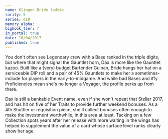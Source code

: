 ```yaml
---
name: Klingon Bride Jadzia
rarity: 5
series: ds9
memory_alpha:
bigbook_tier: 7
in_portal: true
date: 10/04/2017
published: true
---
```


You don't often see Legendary crew with a Base ranked in the triple digits, but where that might signal the Gauntlet horn, Dax is more like the Gauntlet kazoo. Built like a (very) budget Bartender Guinan, Bride hangs her hat on a serviceable DIP roll and a pair of 45% Gauntlets to make her a sometimes-include for players in the early-to-midgame. And while bad Bases and iffy Proficiencies mean she's no longer a Voyager, the profile perks up from there.

Dax is still a bankable Event name, even if she won't repeat that Stellar 2017, and has hit on five of her Traits to provide further weekend bonuses. As a 4th Shuttler or requisition piece, she'll collect bonuses often enough to make the investment worthwhile, in this area at least. Tacking on a few Collection spots years after her release with more waiting in the wings has helped to supplement the value of a card whose surface level ranks clearly show her age.
